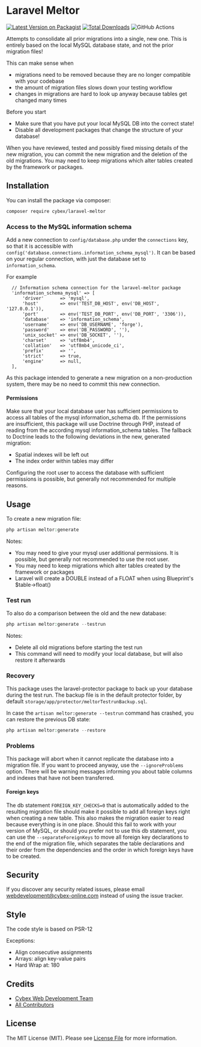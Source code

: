 # Laravel Meltor

[![Latest Version on Packagist](https://img.shields.io/packagist/v/cybex/laravel-meltor.svg?style=flat-square)](https://packagist.org/packages/cybex/laravel-meltor)
[![Total Downloads](https://img.shields.io/packagist/dt/cybex/laravel-meltor.svg?style=flat-square)](https://packagist.org/packages/cybex/laravel-meltor)
![GitHub Actions](https://github.com/cybex-gmbh/laravel-meltor/actions/workflows/main.yml/badge.svg)

Attempts to consolidate all prior migrations into a single, new one. This is entirely based on the local MySQL database state,
and not the prior migration files!

This can make sense when
- migrations need to be removed because they are no longer compatible with your codebase
- the amount of migration files slows down your testing workflow
- changes in migrations are hard to look up anyway because tables get changed many times

Before you start

- Make sure that you have put your local MySQL DB into the correct state!
- Disable all development packages that change the structure of your database!

When you have reviewed, tested and possibly fixed missing details of the new migration, you can commit the new migration and the deletion of the old migrations.
You may need to keep migrations which alter tables created by the framework or packages.

## Installation

You can install the package via composer:

```bash
composer require cybex/laravel-meltor
```

### Access to the MySQL information schema

Add a new connection to `config/database.php` under the `connections` key, so that it is accessible with `config('database.connections.information_schema_mysql')`. 
It can be based on your regular connection, with just the database set to `information_schema`. 

For example
```
  // Information schema connection for the laravel-meltor package
  'information_schema_mysql' => [
      'driver'      => 'mysql',
      'host'        => env('TEST_DB_HOST', env('DB_HOST', '127.0.0.1')),
      'port'        => env('TEST_DB_PORT', env('DB_PORT', '3306')),
      'database'    => 'information_schema',
      'username'    => env('DB_USERNAME', 'forge'),
      'password'    => env('DB_PASSWORD', ''),
      'unix_socket' => env('DB_SOCKET', ''),
      'charset'     => 'utf8mb4',
      'collation'   => 'utf8mb4_unicode_ci',
      'prefix'      => '',
      'strict'      => true,
      'engine'      => null,
  ],
```

As this package intended to generate a new migration on a non-production system, there may be no need to commit this new connection.

#### Permissions

Make sure that your local database user has sufficient permissions to access all tables of the mysql information_schema db.
If the permissions are insufficient, this package will use Doctrine through PHP, instead of reading from the according mysql information_schema tables.
The fallback to Doctrine leads to the following deviations in the new, generated migration:

- Spatial indexes will be left out
- The index order within tables may differ

Configuring the root user to access the database with sufficient permissions is possible, but generally not recommended for multiple reasons.


## Usage

To create a new migration file:

```php
php artisan meltor:generate
```

Notes:

- You may need to give your mysql user additional permissions. It is possible, but generally not recommended to use the root user.
- You may need to keep migrations which alter tables created by the framework or packages
- Laravel will create a DOUBLE instead of a FLOAT when using Blueprint's $table->float()

### Test run

To also do a comparison between the old and the new database:

```php
php artisan meltor:generate --testrun
```

Notes:

- Delete all old migrations before starting the test run
- This command will need to modify your local database, but will also restore it afterwards

### Recovery

This package uses the laravel-protector package to back up your database during the test run.
The backup file is in the default protector folder, by default `storage/app/protector/meltorTestrunBackup.sql`.

In case the `artisan meltor:generate --testrun` command has crashed, you can restore the previous DB state:
```php
php artisan meltor:generate --restore
```

### Problems

This package will abort when it cannot replicate the database into a migration file. If you want to proceed anyway, use the `--ignoreProblems` option.
There will be warning messages informing you about table columns and indexes that have not been transferred.

#### Foreign keys

The db statement `FOREIGN_KEY_CHECKS=0` that is automatically added to the resulting migration file should make it possible to add all foreign keys 
right when creating a new table. This also makes the migration easier to read because everything is in one place.
Should this fail to work with your version of MySQL, or should you prefer not to use this db statement, you can use the `--separateForeignKeys` to move all foreign 
key declarations to the end of the migration file, which separates the table declarations and their order from the dependencies and the order in which foreign keys
have to be created.

## Security

If you discover any security related issues, please email webdevelopment@cybex-online.com instead of using the issue
tracker.

## Style

The code style is based on PSR-12

Exceptions: 
- Align consecutive assignments
- Arrays: align key-value pairs
- Hard Wrap at: 180

## Credits

- [Cybex Web Development Team](https://github.com/cybex-gmbh)
- [All Contributors](../../contributors)

## License

The MIT License (MIT). Please see [License File](LICENSE.md) for more information.

